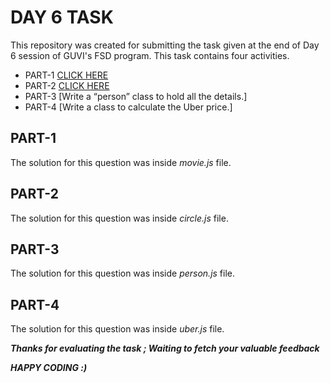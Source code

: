  # DAY 6 TASK
 This repository was created for submitting the task given at the end of Day 6 session of GUVI's FSD program.  This task contains four activities.  
  *  PART-1  [CLICK HERE](https://github.com/rvsp/typescript-oops/blob/master/Practice/Movie.md)
  *  PART-2  [CLICK HERE](https://github.com/rvsp/typescript-oops/blob/master/Practice/class-circle.md)
  *  PART-3  [Write a “person” class to hold all the details.]
  *  PART-4  [Write a class to calculate the Uber price.]

## PART-1
The solution for this question was inside _movie.js_ file.
## PART-2
The solution for this question was inside _circle.js_ file.
## PART-3
The solution for this question was inside _person.js_ file.
## PART-4
The solution for this question was inside _uber.js_ file.  




_**Thanks for evaluating the task ; Waiting to fetch your valuable feedback**_  

  **_HAPPY CODING :)_**
